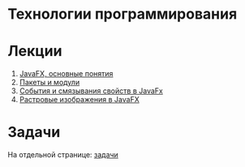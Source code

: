# Технологии программирования

# Лекции

1. [JavaFX, основные понятия](lecture1-javafx-basics.md)
1. [Пакеты и модули](lecture2-packages-modules.md)
1. [События и смязывания свойств в JavaFx](lecture3-events.md)
1. [Растровые изображения в JavaFX](lecture4-bitmaps)

# Задачи

На отдельной странице: [задачи](tasks.md)
